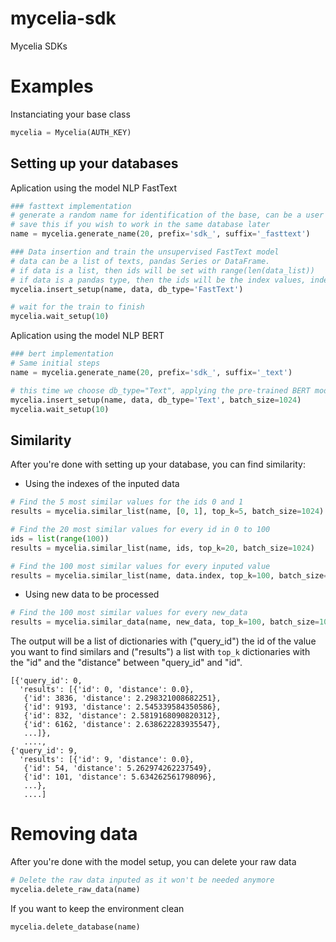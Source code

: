 # mycelia-sdk
Mycelia SDKs

# Examples
Instanciating your base class
```python
mycelia = Mycelia(AUTH_KEY)
```

## Setting up your databases

Aplication using the model NLP FastText
```python
### fasttext implementation
# generate a random name for identification of the base, can be a user input
# save this if you wish to work in the same database later
name = mycelia.generate_name(20, prefix='sdk_', suffix='_fasttext')

### Data insertion and train the unsupervised FastText model
# data can be a list of texts, pandas Series or DataFrame.
# if data is a list, then ids will be set with range(len(data_list))
# if data is a pandas type, then the ids will be the index values, index must not contain duplicated values
mycelia.insert_setup(name, data, db_type='FastText')

# wait for the train to finish
mycelia.wait_setup(10)
```

Aplication using the model NLP BERT
```python
### bert implementation
# Same initial steps
name = mycelia.generate_name(20, prefix='sdk_', suffix='_text')

# this time we choose db_type="Text", applying the pre-trained BERT model
mycelia.insert_setup(name, data, db_type='Text', batch_size=1024)
mycelia.wait_setup(10)
```

## Similarity
After you're done with setting up your database, you can find similarity:

- Using the indexes of the inputed data
```python
# Find the 5 most similar values for the ids 0 and 1
results = mycelia.similar_list(name, [0, 1], top_k=5, batch_size=1024)

# Find the 20 most similar values for every id in 0 to 100
ids = list(range(100))
results = mycelia.similar_list(name, ids, top_k=20, batch_size=1024)

# Find the 100 most similar values for every inputed value
results = mycelia.similar_list(name, data.index, top_k=100, batch_size=1024)
```

- Using new data to be processed
```python
# Find the 100 most similar values for every new_data
results = mycelia.similar_data(name, new_data, top_k=100, batch_size=1024)
```

The output will be a list of dictionaries with ("query_id") the id of the value you want to find similars and ("results") a list with `top_k` dictionaries with the "id" and the "distance" between "query_id" and "id".
```
[{'query_id': 0,
  'results': [{'id': 0, 'distance': 0.0},
   {'id': 3836, 'distance': 2.298321008682251},
   {'id': 9193, 'distance': 2.545339584350586},
   {'id': 832, 'distance': 2.5819168090820312},
   {'id': 6162, 'distance': 2.638622283935547},
   ...]},
   ....,
{'query_id': 9,
  'results': [{'id': 9, 'distance': 0.0},
   {'id': 54, 'distance': 5.262974262237549},
   {'id': 101, 'distance': 5.634262561798096},
   ...},
   ....]
```

# Removing data

After you're done with the model setup, you can delete your raw data
```python
# Delete the raw data inputed as it won't be needed anymore
mycelia.delete_raw_data(name)
```

If you want to keep the environment clean
``` python
mycelia.delete_database(name)
```

